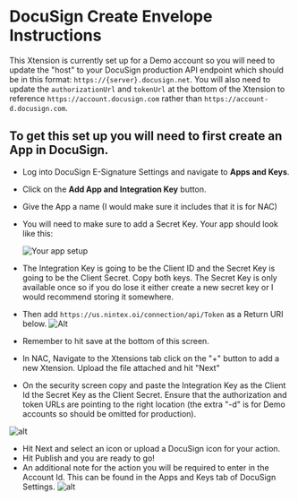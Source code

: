 # DocuSign Create Envelope Instructions

This Xtension is currently set up for a Demo account so you will need to update the "host" to your DocuSign production API endpoint which should be in this format: `https://{server}.docusign.net`. You will also need to update the `authorizationUrl` and `tokenUrl` at the bottom of the Xtension to reference `https://account.docusign.com` rather than `https://account-d.docusign.com`.

## To get this set up you will need to first create an App in DocuSign.

- Log into DocuSign E-Signature Settings and navigate to **Apps and Keys**.
- Click on the **Add App and Integration Key** button.
- Give the App a name (I would make sure it includes that it is for NAC)
- You will need to make sure to add a Secret Key. Your app should look like this:

  ![Your app setup](https://ntxtemplatestorage.blob.core.windows.net/assets/xtenstions/Docusign%20Create%20Envelope/Picture1.png)

- The Integration Key is going to be the Client ID and the Secret Key is going to be the Client Secret. Copy both keys. The Secret Key is only available once so if you do lose it either create a new secret key or I would recommend storing it somewhere.
- Then add `https://us.nintex.oi/connection/api/Token` as a Return URI below.
  ![Alt](https://ntxtemplatestorage.blob.core.windows.net/assets/xtenstions/Docusign%20Create%20Envelope/Picture2.png)
- Remember to hit save at the bottom of this screen.
- In NAC, Navigate to the Xtensions tab click on the "+" button to add a new Xtension. Upload the file attached and hit "Next"
- On the security screen copy and paste the Integration Key as the Client Id the Secret Key as the Client Secret. Ensure that the authorization and token URLs are pointing to the right location (the extra "-d" is for Demo accounts so should be omitted for production).

![alt](https://ntxtemplatestorage.blob.core.windows.net/assets/xtenstions/Docusign%20Create%20Envelope/Picture3.png)

- Hit Next and select an icon or upload a DocuSign icon for your action.
- Hit Publish and you are ready to go!
- An additional note for the action you will be required to enter in the Account Id. This can be found in the Apps and Keys tab of DocuSign Settings.
  ![alt](https://ntxtemplatestorage.blob.core.windows.net/assets/xtenstions/Docusign%20Create%20Envelope/Picture4.png)
